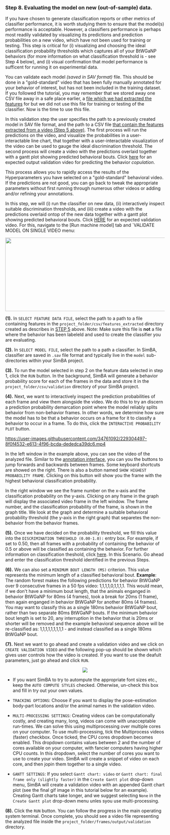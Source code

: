 ### Step 8. Evaluating the model on new (out-of-sample) data.

If you have chosen to generate classification reports or other metrics of classifier performance, it is worth studying them to ensure that the model(s) performance is acceptable. However, a classifiers performance is perhaps most readily validated by visualizing its predictions and prediction probabilities on a new video, which have not been used for training or testing. This step is critical for (i) visualizing and choosing the ideal classification probability thresholds which captures all of your BtWGaNP behaviors (for more information on what classification threshold is - see Step 4 below), and (i) visual confirmation that model performance is sufficent for running it on experimental data.

You can validate each model *(saved in SAV format)* file. This should be done in a "gold-standard" video that has been fully manually annotated for your behavior of interest, but has not been included in the training dataset. If you followed the tutorial, you may remember that we stored away one CSV file away in a safe place earlier, a [file which we had extracted the features](https://github.com/sgoldenlab/simba/blob/master/docs/Scenario1.md#step-5-extract-features) for but we did not use this file for training or testing of the classifier. Now is the time to use this file. 

In this validation step the user specifies the path to a previously created model in SAV file format, and the path to a CSV file [that contain the features extracted from a video (Step 5 above)](https://github.com/sgoldenlab/simba/blob/master/docs/Scenario1.md#step-5-extract-features). The first process will run the predictions on the video, and visualize the probabilities in a user-interactable line chart, that together with a user-interactable visualization of the video can be used to gauge the ideal discrimination threshold. The second process will create a video with the predictions overlaid together with a gantt plot showing predicted behavioral bouts. Click [here](https://youtu.be/UOLSj7DGKRo) for an expected output validation video for predicting the behavior *copulation*. 

This process allows you to rapidly access the results of the Hyperparameters you have selected on a "gold-standard" behavioral video. If the predictions are not good, you can go back to tweak the appropriate parameters without first running through numerous other videos or adding and/or refining your annotations.

In this step, we will (i) run the classifier on new data, (ii) interactively inspect suitable discrimination thresholds, and (iii) create a video with the predictions overlaid ontop of the new data together with a gantt plot showing predicted behavioral bouts. Click [HERE](https://youtu.be/UOLSj7DGKRo) for an expected validation video. For this, navigate to the [Run machine model] tab and `VALIDATE MODEL ON SINGLE VIDEO menu:

<p align="center">
  <img width="511" height="232" src="https://github.com/sgoldenlab/simba/blob/master/images/validate_single_video_1.png">
</p>


**(1).**  In `SELECT FEATURE DATA FILE`, select the path to a path to a file containing features in the `project_folder/csv/features_extracted` directory created as describes in [STEP 5](https://github.com/sgoldenlab/simba/blob/master/docs/Scenario1.md#step-5-extract-features) above. Note: Make sure this file is **not** a file where the behavior has been labeleld and used to create the classifier you are evaluating.

**(2).** In `SELECT MODEL FILE`, select the path to a path a classifier. In SimBA, classifier are saved in `.sav` file format and typically live in the `model` sub-directories within your SimBA project. 

**(3).** To run the model selected in step 2 on the feature data selected in step 1, click the `RUN` button. In the background, SimBA will generate a behavior probability score for each of the frames in the data and store it in the `project_folder/csv/validation` directory of your SimBA project. 

**(4).** Next, we want to interactively inspect the prediction probabilities of each frame and view them alongside the video. We do this to try an discern a prediction probability demarcation point where the model reliably splits behavior from non-behavior frames. In other words, we determine how sure the model has to be that a behavior occurs on a frame for it to classify a behavior to occur in a frame. To do this, click the `INTERACTIVE PROBABILITY PLOT` button. 

https://user-images.githubusercontent.com/34761092/229304497-8f0f4532-e613-4f96-bcda-dededca39dc6.mp4

In the left window in the example above, you can see the video of the analyzed file. Similar to the [annotation interface](https://github.com/sgoldenlab/simba/blob/master/docs/label_behavior.md), you can you the buttons to jump forwards and backwards between frames. Some keyboard shortcuts are showed on the right. There is also a button named `SHOW HIGHEST PROBABILITY FRAME`. Clicking on this button will show you the frame with the highest behavioral classification probability. 

In the right window we see the frame number on the x-axis and the classification probability on the y-axis. Clicking on any frame in the graph will display the associated video frame in the left window. The frame number, and the classification probability of the frame, is shown in the graph title. We look at the graph and determine a suitable behavioral probability threshold (the y-axis in the right graph) that separetes the non-behavior from the behavior frames. 

**(5).** Once we have decided on the probability threshold, we fill this value into the `DISCRIMINATION THRESHOLD (0.00-1.0):` entry box. For example, if set to 0.50, then all frames with a probability of containing the behavior of 0.5 or above will be classified as containing the behavior. For further information on classification theshold, click [here](https://www.scikit-yb.org/en/latest/api/classifier/threshold.html). In this Scenario. Go ahead and enter the classification threshold identified in the previous Steps.

**(6).** We can also set a `MINIMUM BOUT LENGTH (MS)` criterion. This value represents the minimum length of a classified behavioral bout. **Example**: The random forest makes the following predictions for behavior BtWGaNP over 9 consecutive frames in a 50 fps video: 1,1,1,1,0,1,1,1,1. This would mean, if we don't have a minimum bout length, that the animals enganged in behavior BtWGaNP for 80ms (4 frames), took a break for 20ms (1 frame), then again enganged in behavior BtWGaNP for another 80ms (4 frames). You may want to classify this as a single 180ms behavior BtWGaNP bout, rather than two separate 80ms BtWGaNP bouts. If the minimum behavior bout length is set to 20, any interruption in the behavior that is 20ms or shorter will be removed and the example behavioral sequence above will be re-classified as: 1,1,1,1,1,1,1,1,1 - and instead classified as a single 180ms BtWGaNP bout. 

**(7).** Next we want to go ahead and create a validation video and we click on `CREATE VALIDATION VIDEO` and the following pop-up should be shown which gives user controls how the video is created. If you want to use the deafult parameters, just go ahead and click `RUN`. 

<p align="center">
  <img src="https://github.com/sgoldenlab/simba/blob/master/images/validate_single_video_2.png">
</p>


- If you want SimBA to try to autompute the appropriate font sizes etc., keep the `AUTO COMPUTE STYLES` checked. Otherwise, un-check this box and fill in try out your own values. 

- `TRACKING OPTIONS`: Choose if you want to display the pose-estimation body-part locations and/or the animal names in the validation video.

-  `MULTI-PROCESSING SETTINGS`: Creating videos can be computationally costly, and creating many, long, videos can come with unacceptable run-times. We can solve this using multiprocessing over multiple cores on your computer. To use multi-processing, tick the Multiprocess videos (faster) checkbox. Once ticked, the CPU cores dropdown becomes enabled. This dropdown contains values between 2 and the number of cores available on your computer, with fancier computers having higher CPU counts. In this dropdown, select the number of cores you want to use to create your video. SimBA will create a snippet of video on each core, and then jopin them together to a single video. 

-  `GANTT SETTINGS`: If you select  `Gantt chart: video` or `Gantt chart: final frame only (slightly faster)` in the `Create Gantt plot` drop-down menu, SimBA will create a validation video with an appended Gantt chart plot (see the final gif image in this tutorial below for an example). Creating Gantt charts take longer, and we suggest selecting `None` in the `Create Gantt plot` drop-down menu unles syou use multi-processing.

**(8).** Click the `RUN` button. You can follow the progress in the main operating system terminal. Once complete, you should see a video file representing the analyzed file inside the `project_folder/frames/output/validation` directory.


